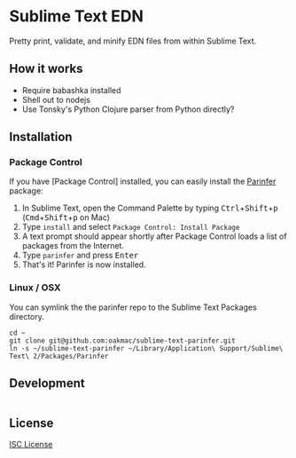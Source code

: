# Sublime Text EDN

Pretty print, validate, and minify EDN files from within Sublime Text.

## How it works

- Require babashka installed
- Shell out to nodejs
- Use Tonsky's Python Clojure parser from Python directly?

## Installation

### Package Control

If you have [Package Control] installed, you can easily install the
[Parinfer](https://packagecontrol.io/packages/Parinfer) package:

1. In Sublime Text, open the Command Palette by typing <kbd>Ctrl</kbd>+<kbd>Shift</kbd>+<kbd>p</kbd>
   (<kbd>Cmd</kbd>+<kbd>Shift</kbd>+<kbd>p</kbd> on Mac)
2. Type `install` and select `Package Control: Install Package`
3. A text prompt should appear shortly after Package Control loads a list of
   packages from the Internet.
4. Type `parinfer` and press <kbd>Enter</kbd>
5. That's it! Parinfer is now installed.

### Linux / OSX

You can symlink the the parinfer repo to the Sublime Text Packages directory.

```
cd ~
git clone git@github.com:oakmac/sublime-text-parinfer.git
ln -s ~/sublime-text-parinfer ~/Library/Application\ Support/Sublime\ Text\ 2/Packages/Parinfer
```

## Development

```sh

```

## License

[ISC License](LICENSE.md)